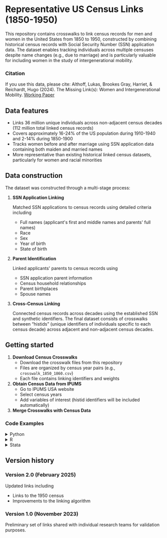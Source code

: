 # Representative US Census Links (1850-1950)
This repository contains crosswalks to link census records for men and women in the United States from 1850 to 1950, constructed by combining historical census records with Social Security Number (SSN) application data. The dataset enables tracking individuals across multiple censuses despite name changes (e.g., due to marriage) and is particularly valuable for including women in the study of intergenerational mobility.

### Citation
If you use this data, please cite:
Althoff, Lukas, Brookes Gray, Harriet, & Reichardt, Hugo (2024). The Missing Link(s): 
Women and Intergenerational Mobility. [Working Paper](https://lukasalthoff.github.io/pdf/igm_mothers.pdf)

## Data features
- Links 36 million unique individuals across non-adjacent census decades (112 million total linked census records)
- Covers approximately 16-24% of the US population during 1910-1940 and 2-14% during 1850-1900
- Tracks women before and after marriage using SSN application data containing both maiden and married names
- More representative than existing historical linked census datasets, particularly for women and racial minorities

## Data construction
The dataset was constructed through a multi-stage process:
1. **SSN Application Linking**

   Matched SSN applications to census records using detailed criteria including
   - Full names (applicant's first and middle names and parents' full names)
   - Race
   - Sex
   - Year of birth
   - State of birth
2. **Parent Identification**

   Linked applicants' parents to census records using
   - SSN application parent information
   - Census household relationships
   - Parent birthplaces
   - Spouse names
3. **Cross-Census Linking**

   Connected census records across decades using the established SSN and synthetic identifiers. The final dataset consists of crosswalks between “histids” (unique identifiers of individuals specific to each census decade) across adjacent and non-adjacent census decades.

## Getting started
1. **Download Census Crosswalks**
   - Download the crosswalk files from this repository 
   - Files are organized by census year pairs (e.g., `crosswalk_1850_1860.csv`)
   - Each file contains linking identifiers and weights
2. **Obtain Census Data from IPUMS**
   - Go to IPUMS USA website
   - Select census years
   - Add variables of interest (histid identifiers will be included automatically)
3. **Merge Crosswalks with Census Data**

### Code Examples
<details>
<summary>Python</summary>

```python
census1900 = pd.read_csv('census1900.csv')
census1930 = pd.read_csv('census1930.csv')
crosswalk = pd.read_csv('1900_1930.csv')

# Add year suffix to 1900 census variables
census1900.columns = [f"{col}_1900" if col != 'histid' else col for col in census1900.columns]

# Rename histid to match crosswalk
census1900 = census1900.rename(columns={'histid': 'histid1900'})

# Merge 1900 census with crosswalk
merged_data = crosswalk.merge(
    census1900,
    on='histid1900',
    how='left'
)

# Add year suffix to 1930 census variables
census1930.columns = [f"{col}_1930" if col != 'histid' else col for col in census1930.columns]

# Rename histid to match crosswalk
census1930 = census1930.rename(columns={'histid': 'histid1930'})

# Complete the merge with 1930 census
final_data = merged_data.merge(
    census1930,
    on='histid1930',
    how='left'
)

# Example: Study occupational transitions
occupational_mobility = final_data.groupby(['occupation_1900', 'occupation_1930']).size()
```
</details>

<details>
<summary>R</summary>

```r
# Load required libraries
library(dplyr)
library(tidyr)

# Read the data
census1900 <- read.csv('census1900.csv')
census1930 <- read.csv('census1930.csv')
crosswalk <- read.csv('1900_1930.csv')

# Add year suffix to 1900 census variables
names(census1900) <- ifelse(names(census1900) != "histid",
                           paste0(names(census1900), "_1900"),
                           names(census1900))

# Rename histid to match crosswalk
names(census1900)[names(census1900) == "histid"] <- "histid1900"

# Merge 1900 census with crosswalk
merged_data <- left_join(crosswalk, census1900, by = "histid1900")

# Add year suffix to 1930 census variables
names(census1930) <- ifelse(names(census1930) != "histid",
                           paste0(names(census1930), "_1930"),
                           names(census1930))

# Rename histid to match crosswalk
names(census1930)[names(census1930) == "histid"] <- "histid1930"

# Complete the merge with 1930 census
final_data <- left_join(merged_data, census1930, by = "histid1930")

# Example: Study occupational transitions
occupational_mobility <- final_data %>%
  group_by(occupation_1900, occupation_1930) %>%
  summarise(count = n())
```
</details>

<details>
<summary>Stata</summary>

```stata
* Read the data
use "census1900.csv", clear

* Rename all variables except histid to add _1900 suffix
foreach var of varlist * {
    if "`var'" != "histid" {
        rename `var' `var'_1900
    }
}

* Rename histid to match crosswalk
rename histid histid1900

* Save temporary file
tempfile census1900_temp
save `census1900_temp'

* Read and prepare crosswalk
use "1900_1930.csv", clear

* Merge with 1900 census
merge 1:1 histid1900 using `census1900_temp', keep(master match) nogen

* Save temporary merged file
tempfile merged_temp
save `merged_temp'

* Read and prepare 1930 census
use "census1930.csv", clear

* Rename all variables except histid to add _1930 suffix
foreach var of varlist * {
    if "`var'" != "histid" {
        rename `var' `var'_1930
    }
}

* Rename histid to match crosswalk
rename histid histid1930

* Merge with previous data
merge 1:1 histid1930 using `merged_temp', keep(master match) nogen

* Example: Study occupational transitions
tab occupation_1900 occupation_1930
```
</details>


## Version history
### Version 2.0 (February 2025)
Updated links including
- Links to the 1950 census
- Improvements to the linking algorithm

### Version 1.0 (November 2023)
Preliminary set of links shared with individual research teams for validation purposes.
